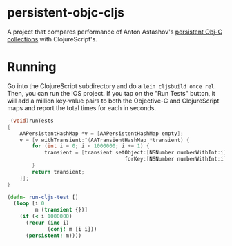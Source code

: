 persistent-objc-cljs
====================

A project that compares performance of Anton Astashov's [persistent Obj-C collections](https://github.com/astashov/persistent.objc) with ClojureScript's.

Running
=======

Go into the ClojureScript subdirectory and do a `lein cljsbuild once rel`. Then, you can run the iOS project. If you tap on the "Run Tests" button, it will add a million key-value pairs to both the Objective-C and ClojureScript maps and report the total times for each in seconds.


```objective-c
-(void)runTests
{
    AAPersistentHashMap *v = [AAPersistentHashMap empty];
    v = [v withTransient:^(AATransientHashMap *transient) {
        for (int i = 0; i < 1000000; i += 1) {
            transient = [transient setObject:[NSNumber numberWithInt:i] 
                                      forKey:[NSNumber numberWithInt:i]];
        }
        return transient;
    }];
}
```

```clojure
(defn- run-cljs-test []
  (loop [i 0
         m (transient {})]
    (if (< i 1000000)
      (recur (inc i)
             (conj! m [i i]))
      (persistent! m))))
```
